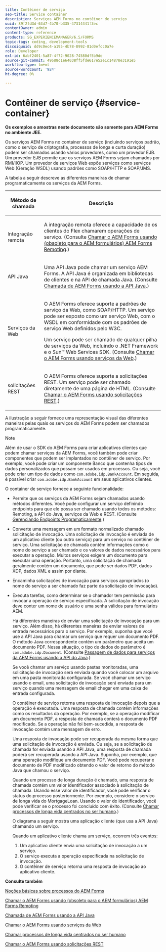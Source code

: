 ```yaml
---
title: Contêiner de serviço
seo-title: Service container
description: Serviços AEM Forms no contêiner de serviço
uuid: 89f2fd3d-63d7-4b70-b335-47314441f3ec
contentOwner: admin
content-type: reference
products: SG_EXPERIENCEMANAGER/6.5/FORMS
topic-tags: coding, development-tools
discoiquuid: dd9c0ec4-a195-4b78-8992-81d0efcc0a7e
role: Developer
exl-id: 6abf2401-5a87-4f72-9028-74580df5b9de
source-git-commit: 49688c1e64038ff5fde617e52e1c14878e3191e5
workflow-type: tm+mt
source-wordcount: '924'
ht-degree: 0%

---
```


# Contêiner de serviço {#service-container}

**Os exemplos e amostras neste documento são somente para AEM Forms no ambiente JEE.**

Os serviços AEM Forms no container de serviço (incluindo serviços padrão, como o serviço de criptografia, processos de longa e curta duração) podem ser chamados usando vários provedores, como um provedor EJB. Um provedor EJB permite que os serviços AEM Forms sejam chamados por RMI/IIOP. Um provedor de serviços Web expõe serviços como serviços Web (Geração WSDL) usando padrões como SOAP/HTTP e SOAP/JMS.

A tabela a seguir descreve as diferentes maneiras de chamar programaticamente os serviços da AEM Forms.

<table>
 <thead>
  <tr>
   <th><p>Método de chamada</p></th>
   <th><p>Descrição</p></th>
  </tr>
 </thead>
 <tbody>
  <tr>
   <td><p>Integração remota</p></td>
   <td><p>A integração remota oferece a capacidade de os clientes do Flex chamarem operações de serviço. (Consulte <a href="/help/forms/developing/invoking-aem-forms-using-remoting.md#invoking-aem-forms-using-remoting">Chamar o AEM Forms usando (obsoleto para o AEM formulários) AEM Forms Remoting</a>.)</p></td>
  </tr>
  <tr>
   <td><p>API Java</p></td>
   <td><p>Uma API Java pode chamar um serviço AEM Forms. A API Java é organizada em bibliotecas de clientes e na API de chamada Java. (Consulte <a href="/help/forms/developing/invoking-aem-forms-using-java.md#invoking-aem-forms-using-the-java-api">Chamada de AEM Forms usando a API Java</a>.)</p></td>
  </tr>
  <tr>
   <td><p>Serviços da Web</p></td>
   <td><p>O AEM Forms oferece suporte a padrões de serviço da Web, como SOAP/HTTP. Um serviço pode ser exposto como um serviço Web, com o WSDL em conformidade com os padrões de serviço Web definidos pelo W3C.</p><p>Um serviço pode ser chamado de qualquer pilha de serviços da Web, incluindo o .NET Framework e o Sun™ Web Services SDK. (Consulte <a href="/help/forms/developing/invoking-aem-forms-using-web.md#invoking-aem-forms-using-web-services">Chamar o AEM Forms usando serviços da Web</a>.)</p></td>
  </tr>
  <tr>
   <td><p>solicitações REST</p></td>
   <td><p>O AEM Forms oferece suporte a solicitações REST. Um serviço pode ser chamado diretamente de uma página de HTML. (Consulte <a href="/help/forms/developing/invoking-aem-forms-using-rest.md#invoking-aem-forms-using-rest-requests">Chamar o AEM Forms usando solicitações REST</a>.)</p></td>
  </tr>
 </tbody>
</table>

A ilustração a seguir fornece uma representação visual das diferentes maneiras pelas quais os serviços do AEM Forms podem ser chamados programaticamente.

>[!NOTE]
>
>Além de usar o SDK do AEM Forms para criar aplicativos clientes que podem chamar serviços da AEM Forms, você também pode criar componentes que podem ser implantados no contêiner de serviço. Por exemplo, você pode criar um componente Banco que contenha tipos de dados personalizados que possam ser usados em processos. Ou seja, você pode criar um tipo de dados como `com.adobe.idp.BankAccount`. Em seguida, é possível criar `com.adobe.idp.BankAccount` em seus aplicativos clientes.

O container de serviço fornece a seguinte funcionalidade:

* Permite que os serviços da AEM Forms sejam chamados usando métodos diferentes. Você pode configurar um serviço definindo endpoints para que ele possa ser chamado usando todos os métodos: Remoting, a API do Java, serviços da Web e REST. (Consulte [Gerenciando Endpoints Programaticamente](/help/forms/developing/programmatically-endpoints.md#programmatically-managing-endpoints).)
* Converte uma mensagem em um formato normalizado chamado solicitação de invocação. Uma solicitação de invocação é enviada de um aplicativo cliente (ou outro serviço) para um serviço no contêiner de serviço. Uma solicitação de chamada contém informações como o nome do serviço a ser chamado e os valores de dados necessários para executar a operação. Muitos serviços exigem um documento para executar uma operação. Portanto, uma solicitação de chamada geralmente contém um documento, que pode ser dados PDF, dados XDP, dados XML e assim por diante.
* Encaminha solicitações de invocação para serviços apropriados (o nome do serviço a ser chamado faz parte da solicitação de invocação).
* Executa tarefas, como determinar se o chamador tem permissão para invocar a operação de serviço especificada. A solicitação de invocação deve conter um nome de usuário e uma senha válidos para formulários AEM.

  Há diferentes maneiras de enviar uma solicitação de invocação para um serviço. Além disso, há diferentes maneiras de enviar valores de entrada necessários para o serviço. Por exemplo, suponha que você use a API Java para chamar um serviço que requer um documento PDF. O método Java correspondente contém um parâmetro que aceita um documento PDF. Nessa situação, o tipo de dados do parâmetro é `com.adobe.idp.Document`. (Consulte [Passagem de dados para serviços da AEM Forms usando a API do Java](/help/forms/developing/invoking-aem-forms-using-java.md#passing-data-to-aem-forms-services-using-the-java-api).)

  Se você chamar um serviço usando pastas monitoradas, uma solicitação de invocação será enviada quando você colocar um arquivo em uma pasta monitorada configurada. Se você chamar um serviço usando o email, uma solicitação de invocação será enviada para um serviço quando uma mensagem de email chegar em uma caixa de entrada configurada.

  O contêiner de serviço retorna uma resposta de invocação depois que a operação é executada. Uma resposta de chamada contém informações como os resultados da operação. Por exemplo, se a operação modificar um documento PDF, a resposta de chamada conterá o documento PDF modificado. Se a operação não foi bem-sucedida, a resposta de invocação contém uma mensagem de erro.

  Uma resposta de invocação pode ser recuperada da mesma forma que uma solicitação de invocação é enviada. Ou seja, se a solicitação de chamada for enviada usando a API Java, uma resposta de chamada poderá ser recuperada usando a API Java. Suponha, por exemplo, que uma operação modifique um documento PDF. Você pode recuperar o documento de PDF modificado obtendo o valor de retorno do método Java que chamou o serviço.

  Quando um processo de longa duração é chamado, uma resposta de chamada contém um valor identificador associado à solicitação de chamada. Usando esse valor de identificador, você pode verificar o status do processo posteriormente. Por exemplo, considere o serviço de longa vida do MortgageLoan. Usando o valor do identificador, você pode verificar se o processo foi concluído com êxito. (Consulte [Chamar processos de longa vida centrados no ser humano](/help/forms/developing/invoking-human-centric-long-lived.md#invoking-human-centric-long-lived-processes).)

  O diagrama a seguir mostra uma aplicação cliente (que usa a API Java) chamando um serviço.

  Quando um aplicativo cliente chama um serviço, ocorrem três eventos:

   1. Um aplicativo cliente envia uma solicitação de invocação a um serviço.
   1. O serviço executa a operação especificada na solicitação de invocação.
   1. O contêiner de serviço retorna uma resposta de invocação ao aplicativo cliente.

**Consulte também**

[Noções básicas sobre processos do AEM Forms](/help/forms/developing/aem-forms-processes.md#understanding-aem-forms-processes)

[Chamar o AEM Forms usando (obsoleto para o AEM formulários) AEM Forms Remoting](/help/forms/developing/invoking-aem-forms-using-remoting.md#invoking-aem-forms-using-remoting)

[Chamada de AEM Forms usando a API Java](/help/forms/developing/invoking-aem-forms-using-java.md#invoking-aem-forms-using-the-java-api)

[Chamar o AEM Forms usando serviços da Web](/help/forms/developing/invoking-aem-forms-using-web.md#invoking-aem-forms-using-web-services)

[Chamar processos de longa vida centrados no ser humano](/help/forms/developing/invoking-human-centric-long-lived.md#invoking-human-centric-long-lived-processes)

[Chamar o AEM Forms usando solicitações REST](/help/forms/developing/invoking-aem-forms-using-rest.md#invoking-aem-forms-using-rest-requests)
